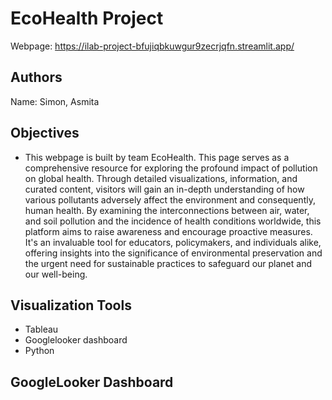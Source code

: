 # EcoHealth Project
Webpage: https://ilab-project-bfujiqbkuwgur9zecrjqfn.streamlit.app/

## Authors
Name: Simon, Asmita


## Objectives
- This webpage is built by team EcoHealth. This page serves as a comprehensive resource for exploring the profound impact of pollution on global health. Through detailed visualizations, information, and curated content, visitors will gain an in-depth understanding of how various pollutants adversely affect the environment and consequently, human health. By examining the interconnections between air, water, and soil pollution and the incidence of health conditions worldwide, this platform aims to raise awareness and encourage proactive measures. It's an invaluable tool for educators, policymakers, and individuals alike, offering insights into the significance of environmental preservation and the urgent need for sustainable practices to safeguard our planet and our well-being.

## Visualization Tools
- Tableau
- Googlelooker dashboard
- Python

## GoogleLooker Dashboard
